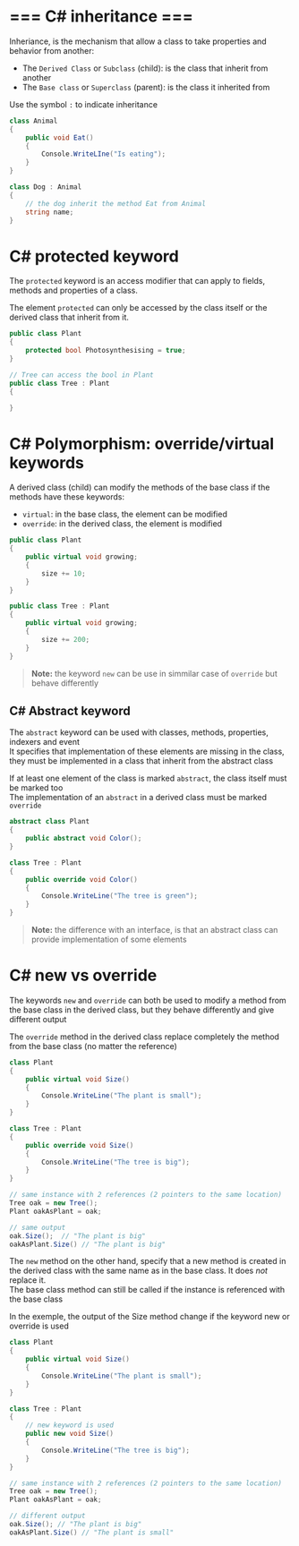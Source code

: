 # === C# inheritance ===

Inheriance, is the mechanism that allow a class to take properties and behavior from another:

- The `Derived Class` or `Subclass` (child): is the class that inherit from another
- The `Base class` or `Superclass` (parent): is the class it inherited from

Use the symbol `:` to indicate inheritance

```C# 
class Animal
{
    public void Eat()
    {
        Console.WriteLIne("Is eating");
    }
}

class Dog : Animal
{
    // the dog inherit the method Eat from Animal
    string name;
}
```

# C# protected keyword

The `protected` keyword is an access modifier that can apply to fields, methods and properties of a class.

The element `protected` can only be accessed by the class itself or the derived class that inherit from it.

```C#
public class Plant
{
    protected bool Photosynthesising = true;
}

// Tree can access the bool in Plant
public class Tree : Plant
{

}
```

# C# Polymorphism: override/virtual keywords

A derived class (child) can modify the methods of the base class if the methods have these keywords:

- `virtual`: in the base class, the element can be modified
- `override`: in the derived class, the element is modified

```C#
public class Plant
{
    public virtual void growing;
    {
        size += 10;
    }
}

public class Tree : Plant
{
    public virtual void growing;
    {
        size += 200;
    }
}
```
>**Note:** the keyword `new` can be use in simmilar case of  `override` but behave differently

## C# Abstract keyword

The `abstract` keyword can be used with classes, methods, properties, indexers and event  
It specifies that implementation of these elements are missing in the class, they must be implemented in a class that inherit from the abstract class

If at least one element of the class is marked `abstract`, the class itself must be marked too  
The implementation of an `abstract` in a derived class must be marked `override`

```C#
abstract class Plant
{
    public abstract void Color();
}

class Tree : Plant
{
    public override void Color()
    {
        Console.WriteLine("The tree is green");
    }
}
```

> **Note:** the difference with an interface, is that an abstract class can provide implementation of some elements

# C# new vs override

The keywords `new` and `override` can both be used to modify a method from the base class in the derived class, but they behave differently and give different output

The `override` method in the derived class replace completely the method from the base class (no matter the reference)

```C#
class Plant
{
    public virtual void Size()
    {
        Console.WriteLine("The plant is small");
    }
}

class Tree : Plant
{
    public override void Size()
    {
        Console.WriteLine("The tree is big");
    }
}

// same instance with 2 references (2 pointers to the same location)
Tree oak = new Tree();
Plant oakAsPlant = oak;

// same output
oak.Size();  // "The plant is big"
oakAsPlant.Size() // "The plant is big"
```

The `new` method on the other hand, specify that a new method is created in the derived class with the same name as in the base class. It does *not* replace it.  
The base class method can still be called if the instance is referenced with the base class

In the exemple, the output of the Size method change if the keyword new or override is used

```C#
class Plant
{
    public virtual void Size()
    {
        Console.WriteLine("The plant is small");
    }
}

class Tree : Plant
{
    // new keyword is used
    public new void Size()
    {
        Console.WriteLine("The tree is big");
    }
}

// same instance with 2 references (2 pointers to the same location)
Tree oak = new Tree();
Plant oakAsPlant = oak;

// different output
oak.Size(); // "The plant is big"
oakAsPlant.Size() // "The plant is small"
```
